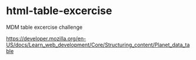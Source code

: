 # html-table-excercise
MDM table excercise challenge

https://developer.mozilla.org/en-US/docs/Learn_web_development/Core/Structuring_content/Planet_data_table
